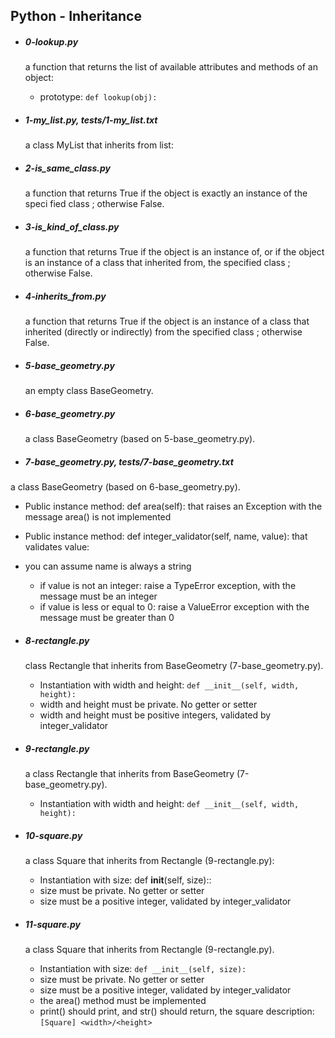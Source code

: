 ## Python - Inheritance

- ##### 0-lookup.py
  a function that returns the list of available attributes and methods of an
  object:
  - prototype: `def lookup(obj):`

- ##### 1-my_list.py, tests/1-my_list.txt
  a class MyList that inherits from list:

- ##### 2-is_same_class.py
  a function that returns True if the object is exactly an instance of the speci
  fied class ; otherwise False.

- ##### 3-is_kind_of_class.py
  a function that returns True if the object is an instance of, or if the object
is an instance of a class that inherited from, the specified class ; otherwise
 False.

- ##### 4-inherits_from.py
  a function that returns True if the object is an instance of a class that
   inherited (directly or indirectly) from the specified class ; otherwise False.

- ##### 5-base_geometry.py
  an empty class BaseGeometry.

- ##### 6-base_geometry.py
  a class BaseGeometry (based on 5-base_geometry.py).

- ##### 7-base_geometry.py, tests/7-base_geometry.txt
a class BaseGeometry (based on 6-base_geometry.py).

  - Public instance method: def area(self): that raises an Exception with the message area() is not implemented
  - Public instance method: def integer_validator(self, name, value): that validates value:
  - you can assume name is always a string
    - if value is not an integer: raise a TypeError exception, with the message <name> must be an integer
    - if value is less or equal to 0: raise a ValueError exception with the message <name> must be greater than 0

- ##### 8-rectangle.py
   class Rectangle that inherits from BaseGeometry (7-base_geometry.py).
   - Instantiation with width and height: `def __init__(self, width, height):`
   - width and height must be private. No getter or setter
   - width and height must be positive integers, validated by integer_validator

- ##### 9-rectangle.py
  a class Rectangle that inherits from BaseGeometry (7-base_geometry.py).
  - Instantiation with width and height: `def __init__(self, width, height):`

- ##### 10-square.py
  a class Square that inherits from Rectangle (9-rectangle.py):
  - Instantiation with size: def __init__(self, size)::
  - size must be private. No getter or setter
  - size must be a positive integer, validated by integer_validator

- ##### 11-square.py
  a class Square that inherits from Rectangle (9-rectangle.py).
  - Instantiation with size: `def __init__(self, size):`
  - size must be private. No getter or setter
  - size must be a positive integer, validated by integer_validator
  - the area() method must be implemented
  - print() should print, and str() should return, the square description:
  `[Square] <width>/<height>`
